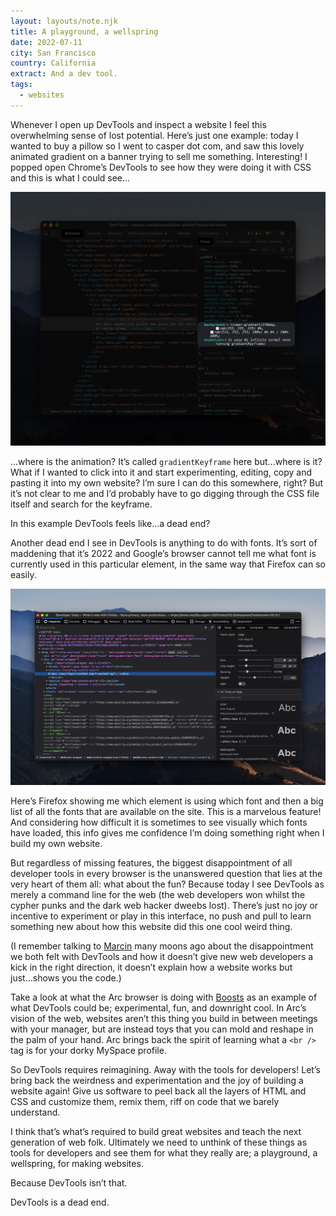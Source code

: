 ```yaml
---
layout: layouts/note.njk
title: A playground, a wellspring
date: 2022-07-11
city: San Francisco
country: California
extract: And a dev tool.
tags:
  - websites
---
```


Whenever I open up DevTools and inspect a website I feel this overwhelming sense of lost potential. Here’s just one example: today I wanted to buy a pillow so I went to casper dot com, and saw this lovely animated gradient on a banner trying to sell me something. Interesting! I popped open Chrome’s DevTools to see how they were doing it with CSS and this is what I could see...

![An example of Chrome’s DevTools highlighting a CSS keyframe animation](/images/devtools-1.webp)

...where is the animation? It’s called `gradientKeyframe` here but...where is it? What if I wanted to click into it and start experimenting, editing, copy and pasting it into my own website? I’m sure I can do this somewhere, right? But it’s not clear to me and I’d probably have to go digging through the CSS file itself and search for the keyframe.

In this example DevTools feels like...a dead end?

Another dead end I see in DevTools is anything to do with fonts. It’s sort of maddening that it’s 2022 and Google’s browser cannot tell me what font is currently used in this particular element, in the same way that Firefox can so easily.

![An example of Firefox’s Developer Tools displaying the Fonts tab where you can see each of the fonts that a website has been using](/images/devtools-2.webp)

Here’s Firefox showing me which element is using which font and then a big list of all the fonts that are available on the site. This is a marvelous feature! And considering how difficult it is sometimes to see visually which fonts have loaded, this info gives me confidence I’m doing something right when I build my own website.

But regardless of missing features, the biggest disappointment of all developer tools in every browser is the unanswered question that lies at the very heart of them all: what about the fun? Because today I see DevTools as merely a command line for the web (the web developers won whilst the cypher punks and the dark web hacker dweebs lost). There’s just no joy or incentive to experiment or play in this interface, no push and pull to learn something new about how this website did this one cool weird thing.

(I remember talking to [Marcin](https://aresluna.org/) many moons ago about the disappointment we both felt with DevTools and how it doesn’t give new web developers a kick in the right direction, it doesn’t explain how a website works but just...shows you the code.)

Take a look at what the Arc browser is doing with [Boosts](https://www.loom.com/share/55e80c00d4444579b5d0de49d9ffc650) as an example of what DevTools could be; experimental, fun, and downright cool. In Arc’s vision of the web, websites aren’t this thing you build in between meetings with your manager, but are instead toys that you can mold and reshape in the palm of your hand. Arc brings back the spirit of learning what a `<br />` tag is for your dorky MySpace profile.

So DevTools requires reimagining. Away with the tools for developers! Let’s bring back the weirdness and experimentation and the joy of building a website again! Give us software to peel back all the layers of HTML and CSS and customize them, remix them, riff on code that we barely understand.

I think that’s what’s required to build great websites and teach the next generation of web folk. Ultimately we need to unthink of these things as tools for developers and see them for what they really are; a playground, a wellspring, for making websites.

Because DevTools isn’t that.

DevTools is a dead end.
